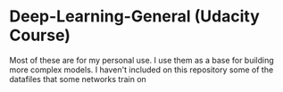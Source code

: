 # Deep-Learning-General (Udacity Course)

Most of these are for my personal use. I use them as a base for building more complex models.
I haven't included on this repository some of the datafiles that some networks train on
